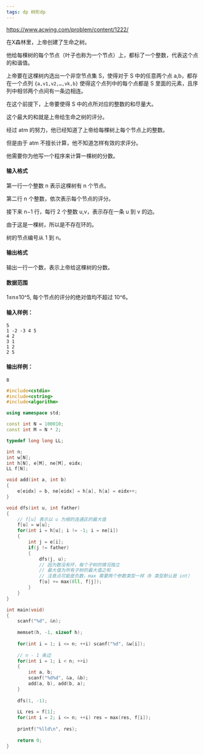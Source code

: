```yaml
---
tags: dp 树形dp
---
```




https://www.acwing.com/problem/content/1222/



在X森林里，上帝创建了生命之树。

他给每棵树的每个节点（叶子也称为一个节点）上，都标了一个整数，代表这个点的和谐值。

上帝要在这棵树内选出一个非空节点集 S，使得对于 S 中的任意两个点 a,b，都存在一个点列 `{a,v1,v2,…,vk,b}` 使得这个点列中的每个点都是 S 里面的元素，且序列中相邻两个点间有一条边相连。

在这个前提下，上帝要使得 S 中的点所对应的整数的和尽量大。

这个最大的和就是上帝给生命之树的评分。

经过 atm 的努力，他已经知道了上帝给每棵树上每个节点上的整数。

但是由于 atm 不擅长计算，他不知道怎样有效的求评分。

他需要你为他写一个程序来计算一棵树的分数。

#### 输入格式

第一行一个整数 n 表示这棵树有 n 个节点。

第二行 n 个整数，依次表示每个节点的评分。

接下来 n−1 行，每行 2 个整数 u,v，表示存在一条 u 到 v 的边。

由于这是一棵树，所以是不存在环的。

树的节点编号从 1 到 n。

#### 输出格式

输出一行一个数，表示上帝给这棵树的分数。

#### 数据范围

1≤n≤10^5,
每个节点的评分的绝对值均不超过 10^6。

#### 输入样例：

```
5
1 -2 -3 4 5
4 2
3 1
1 2
2 5
```

#### 输出样例：

```
8
```



```cpp
#include<cstdio>
#include<cstring>
#include<algorithm>

using namespace std;

const int N = 100010;
const int M = N * 2;

typedef long long LL;

int n;
int w[N];
int h[N], e[M], ne[M], eidx;
LL f[N];

void add(int a, int b)
{
    e[eidx] = b, ne[eidx] = h[a], h[a] = eidx++;
}

void dfs(int u, int father)
{
    // f[u] 表示以 u 为根的连通区的最大值
    f[u] = w[u];
    for(int i = h[u]; i != -1; i = ne[i])
    {
        int j = e[i];
        if(j != father)
        {
            dfs(j, u);
            // 因为数没有环，每个子树的情况独立
            // 最大值为所有子树的最大值之和
            // 注意点可能是负数，max 需要两个参数类型一样（0 类型默认是 int）
            f[u] += max(0ll, f[j]);
        }
    }
}

int main(void)
{
    scanf("%d", &n);
    
    memset(h, -1, sizeof h);
    
    for(int i = 1; i <= n; ++i) scanf("%d", &w[i]);
    
    // n - 1 条边
    for(int i = 1; i < n; ++i)
    {
        int a, b;
        scanf("%d%d", &a, &b);
        add(a, b), add(b, a);
    }
    
    dfs(1, -1);
    
    LL res = f[1];
    for(int i = 2; i <= n; ++i) res = max(res, f[i]);
    
    printf("%lld\n", res);
    
    return 0;
}
```

